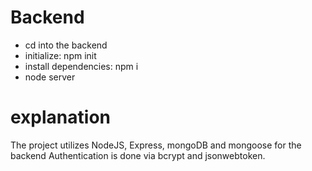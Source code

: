 # Backend
- cd into the backend
- initialize: npm init
- install dependencies: npm i 
- node server

# explanation
The project utilizes NodeJS, Express, mongoDB and mongoose for the backend
Authentication is done via bcrypt and jsonwebtoken.